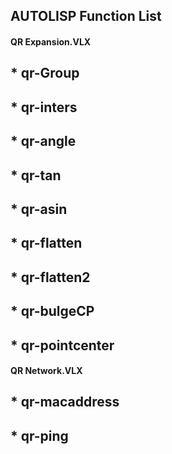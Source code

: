 ## AUTOLISP Function List

#### QR Expansion.VLX
  ## * qr-Group
  ## * qr-inters
  ## * qr-angle
  ## * qr-tan
  ## * qr-asin
  ## * qr-flatten
  ## * qr-flatten2
  ## * qr-bulgeCP
  ## * qr-pointcenter

#### QR Network.VLX
  ## * qr-macaddress
  ## * qr-ping